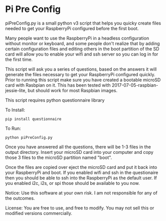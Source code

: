 # Pi Pre Config

piPreConfig.py is a small python v3 script that helps you quicky create files needed to get your RaspberryPi configured before the first boot.

Many people want to use the RaspberryPi in a headless configuration without monitor or keyboard, and some people don't realize that by adding certain configuration files and editing others in the boot partition of the SD card will allow you to enable your wifi and ssh server so you can log in for the first time.

This script will ask you a series of questions, based on the answers it will generate the files necessary to get your RaspberryPi configured quickly.  Prior to running this script make sure you have created a bootable microSD card with Rasbpian on it.  This has been tested with 2017-07-05-raspbian-jessie-lite, but should work for most Raspbian images.

This script requires python questionnaire library

To Install:
```
pip install questionnaire
```


To Run:
```
python piPreConfig.py
```

Once you have answered all the questions, there will be 1-3 files in the output directory.  Insert your microSD card into your computer and copy those 3 files to the microSD partition named "boot".

Once the files are copied over eject the microSD card and put it back into your RaspberryPi and boot.  If you enabled wifi and ssh in the questionaire then you should be able to ssh into the RaspberryPi as the default user.  If you enabled i2c, i2s, or spi those should be available to you now.

Notice:  Use this software at your own risk.  I am not responsible for any of the outcomes.

License: You are free to use, and free to modify.  You may not sell this or modified versions commercially.